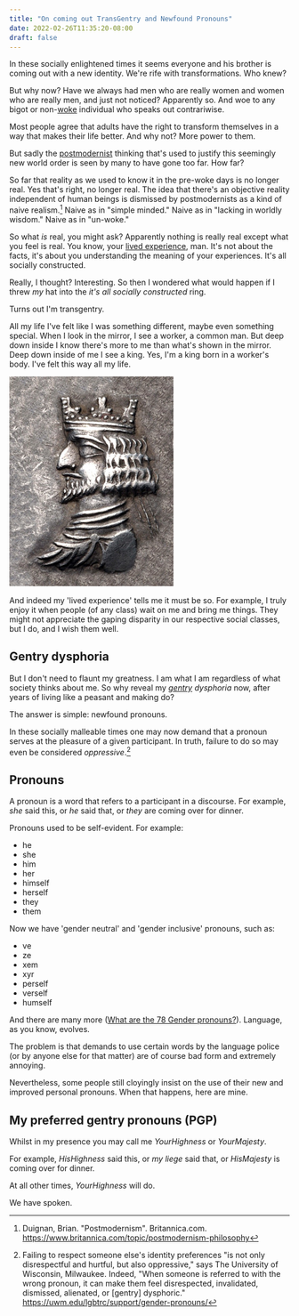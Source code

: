 ```yaml
---
title: "On coming out TransGentry and Newfound Pronouns"
date: 2022-02-26T11:35:20-08:00
draft: false
---
```


In these socially enlightened times it seems everyone and his brother
is coming out with a new identity. We're rife with transformations.
Who knew?

But why now? Have we always had men who are really women and women
who are really men, and just not noticed? Apparently so. And woe to
any bigot or non-[woke](https://en.wikipedia.org/wiki/Woke)
individual who speaks out contrariwise.

Most people agree that adults have the right to transform themselves
in a way that makes their life better. And why not? More
power to them.

But sadly the
[postmodernist](https://en.wikipedia.org/wiki/Postmodernism) thinking
that's used to justify this seemingly new world order is seen by many
to have gone too far. How far?

So far that reality as we used to know it in the pre-woke
days is no longer real. Yes that's right, no longer real. The idea
that there's an objective reality independent of human beings is
dismissed by postmodernists as a kind of naive realism.[^1] Naive as
in "simple minded." Naive as in "lacking in worldly wisdom." Naive as
in "un-woke."

So what _is_ real, you might ask? Apparently nothing is really real
except what you feel is real. You know, your [lived
experience](https://en.wikipedia.org/wiki/Lived_experience), man.
It's not about the facts, it's about you understanding the meaning of
your experiences. It's all socially constructed.


Really, I thought? Interesting. So then I wondered what would happen
if I threw _my_ hat into the _it's all socially constructed_ ring.

Turns out I'm transgentry.

All my life I've felt like I was something different, maybe even
something special. When I look in the mirror, I see a worker, a
common man. But deep down inside I know there's more to me than
what's shown in the mirror. Deep down inside of me I see a king. Yes,
I'm a king born in a worker's body. I've felt this way all my life.

![king with crown](/images/King_of_Persis_Ardashir_II_with_crown_1st_century_BCE.jpg)

And indeed my 'lived experience' tells me it must be so. For
example, I truly enjoy it when people (of any class) wait on me and
bring me things. They might not appreciate the gaping disparity in
our respective social classes, but I do, and I wish them well.

## Gentry dysphoria

But I don't need to flaunt my greatness. I am what I am regardless of
what society thinks about me. So why reveal my
_[gentry](https://en.wikipedia.org/wiki/Gentry) dysphoria_ now, after
years of living like a peasant and making do?

The answer is simple: newfound pronouns.

In these socially malleable times one may now demand that a pronoun
serves at the pleasure of a given participant. In truth, failure to
do so may even be considered _oppressive_.[^2]

## Pronouns

A pronoun is a word that refers to a participant in a discourse. For
example, _she_ said this, or _he_ said that, or _they_ are coming
over for dinner.


Pronouns used to be self-evident. For example:

- he
- she
- him
- her
- himself
- herself
- they
- them

Now we have 'gender neutral' and 'gender inclusive' pronouns, such as:

- ve
- ze
- xem
- xyr
- perself
- verself
- humself

And there are many more ([What are the 78 Gender
pronouns?](https://bobcutmag.com/2021/09/07/what-are-the-78-gender-pronouns/)).
Language, as you know, evolves.

The problem is that demands to use certain words by the language
police (or by anyone else for that matter) are of course bad form and
extremely annoying.

Nevertheless, some people still cloyingly insist on the use of their
new and improved personal pronouns. When that happens, here are mine.


## My preferred gentry pronouns (PGP)


Whilst in my presence you may call me _YourHighness_ or _YourMajesty_.

For example, _HisHighness_ said this, or
_my liege_ said that, or _HisMajesty_ is coming over for dinner.

At all other times, _YourHighness_ will do.

We have spoken.

[^1]: Duignan, Brian. "Postmodernism". Britannica.com.
https://www.britannica.com/topic/postmodernism-philosophy


[^2]: Failing to respect someone else's identity preferences "is not
only disrespectful and hurtful, but also oppressive," says The University of
Wisconsin, Milwaukee. Indeed, "When someone is referred to with the
wrong pronoun, it can make them feel disrespected, invalidated,
dismissed, alienated, or [gentry] dysphoric."
https://uwm.edu/lgbtrc/support/gender-pronouns/
